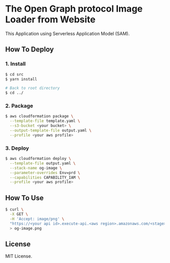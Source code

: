 # The Open Graph protocol Image Loader from Website

This Application using Serverless Application Model (SAM).

## How To Deploy

### 1. Install

```bash
$ cd src
$ yarn install

# Back to root directory
$ cd ../ 
```

### 2. Package

```bash
$ aws cloudformation package \
  --template-file template.yaml \
  --s3-bucket <your bucket> \
  --output-template-file output.yaml \
  --profile <your aws profile>
```

### 3. Deploy

```bash
$ aws cloudformation deploy \
  --template-file output.yaml \
  --stack-name og-image \
  --parameter-overrides Env=prd \
  --capabilities CAPABILITY_IAM \
  --profile <your aws profile>
```

## How To Use

```bash
$ curl \
  -X GET \
  -H 'Accept: image/png' \
  "https://<your api id>.execute-api.<aws region>.amazonaws.com/<stage>/og?url=https%3A%2F%2Fclassmethod.jp%2F&width=100&height=100&t=png" \
  > og-image.png
```

## License

MIT License.

